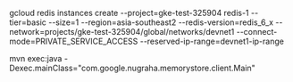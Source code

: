 gcloud redis instances create --project=gke-test-325904  redis-1 --tier=basic --size=1 --region=asia-southeast2 --redis-version=redis_6_x --network=projects/gke-test-325904/global/networks/devnet1 --connect-mode=PRIVATE_SERVICE_ACCESS --reserved-ip-range=devnet1-ip-range

mvn exec:java -Dexec.mainClass="com.google.nugraha.memorystore.client.Main"
